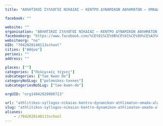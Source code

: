 ```yaml
---
title: "ΑΘΛΗΤΙΚΟΣ ΣΥΛΛΟΓΟΣ ΝΙΚΑΙΑΣ – ΚΕΝΤΡΟ ΔΥΝΑΜΙΚΩΝ ΑΘΛΗΜΑΤΩΝ – ΟΜΑΔΑ ΑΛΑΪΣΚΑΣ-Αθήνα-Tae Kwon Do"

facebook: ""

website: ""
organisation: "ΑΘΛΗΤΙΚΟΣ ΣΥΛΛΟΓΟΣ ΝΙΚΑΙΑΣ – ΚΕΝΤΡΟ ΔΥΝΑΜΙΚΩΝ ΑΘΛΗΜΑΤΩΝ – ΟΜΑΔΑ ΑΛΑΪΣΚΑΣ"
facebookorg: "https://www.facebook.com/%CE%91%CE%9B%CE%91%CE%99%CE%A3%CE%9A%CE%91%CE%A3-%CE%A4%CE%95%CE%91%CE%9C-%CE%9D%CE%99%CE%9A%CE%91%CE%99%CE%91-440363490141/"
websiteorg: "no"
UID: "7042020140113school"
cities: ["Αθήνα"]
perioxi: ""
address: ""

places: [""]
categories: ["Πολεμικές τέχνες"]
subcategories: ["Tae Kwon Do"]
categoryNoSLug: ["polemikes-texnes"]
subcategoriesNoSLug: ["tae-kwon-do"]

orgUID: "org14042020000723"

url: "athlitikos-syllogos-nikaias-kentro-dynamikon-athlimaton-omada-alaiskas-athina-tae-kwon-do/athina"
slug: "athlitikos-syllogos-nikaias-kentro-dynamikon-athlimaton-omada-alaiskas-athina-tae-kwon-do"
aliases:
    - /7042020140113school
---
```





